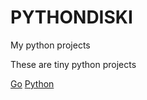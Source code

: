 # PYTHONDISKI
 My python projects

These are tiny python projects

[Go](main.py)
[Python](https://python.org)